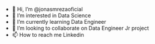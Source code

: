 - 👋 Hi, I’m @jonasmrezaoficial
- 👀 I’m interested in Data Science
- 🌱 I’m currently learning Data Engineer
- 💞️ I’m looking to collaborate on Data Engineer Jr project
- 📫 How to reach me Linkedin

<!---
jonasmrezaoficial/jonasmrezaoficial is a ✨ special ✨ repository because its `README.md` (this file) appears on your GitHub profile.
You can click the Preview link to take a look at your changes.
--->
